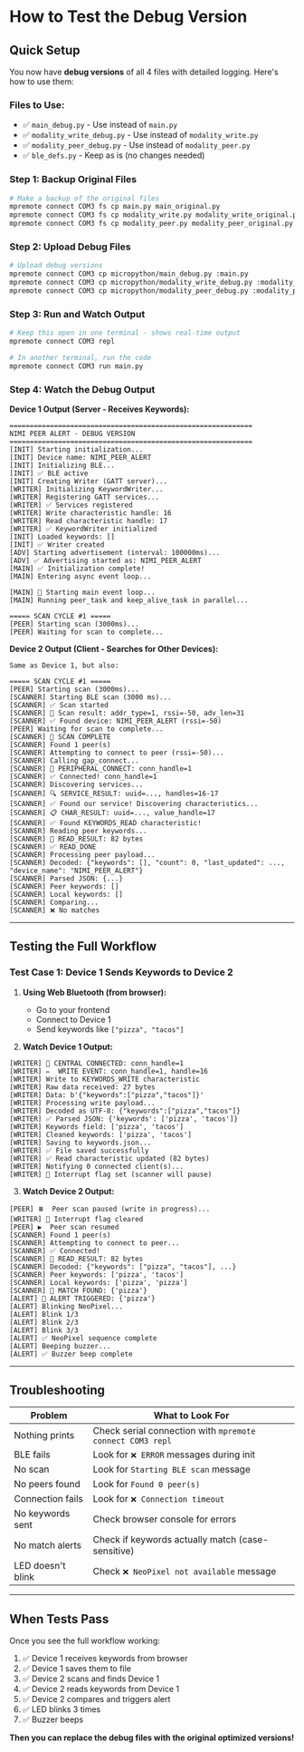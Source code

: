 # How to Test the Debug Version

## Quick Setup

You now have **debug versions** of all 4 files with detailed logging. Here's how to use them:

### **Files to Use:**
- ✅ `main_debug.py` - Use instead of `main.py`
- ✅ `modality_write_debug.py` - Use instead of `modality_write.py`
- ✅ `modality_peer_debug.py` - Use instead of `modality_peer.py`
- ✅ `ble_defs.py` - Keep as is (no changes needed)

### **Step 1: Backup Original Files**
```bash
# Make a backup of the original files
mpremote connect COM3 fs cp main.py main_original.py
mpremote connect COM3 fs cp modality_write.py modality_write_original.py
mpremote connect COM3 fs cp modality_peer.py modality_peer_original.py
```

### **Step 2: Upload Debug Files**
```bash
# Upload debug versions
mpremote connect COM3 cp micropython/main_debug.py :main.py
mpremote connect COM3 cp micropython/modality_write_debug.py :modality_write.py
mpremote connect COM3 cp micropython/modality_peer_debug.py :modality_peer.py
```

### **Step 3: Run and Watch Output**
```bash
# Keep this open in one terminal - shows real-time output
mpremote connect COM3 repl

# In another terminal, run the code
mpremote connect COM3 run main.py
```

### **Step 4: Watch the Debug Output**

**Device 1 Output (Server - Receives Keywords):**
```
============================================================
NIMI PEER ALERT - DEBUG VERSION
============================================================
[INIT] Starting initialization...
[INIT] Device name: NIMI_PEER_ALERT
[INIT] Initializing BLE...
[INIT] ✅ BLE active
[INIT] Creating Writer (GATT server)...
[WRITER] Initializing KeywordWriter...
[WRITER] Registering GATT services...
[WRITER] ✅ Services registered
[WRITER] Write characteristic handle: 16
[WRITER] Read characteristic handle: 17
[WRITER] ✅ KeywordWriter initialized
[INIT] Loaded keywords: []
[INIT] ✅ Writer created
[ADV] Starting advertisement (interval: 100000ms)...
[ADV] ✅ Advertising started as: NIMI_PEER_ALERT
[MAIN] ✅ Initialization complete!
[MAIN] Entering async event loop...

[MAIN] 🚀 Starting main event loop...
[MAIN] Running peer_task and keep_alive_task in parallel...

===== SCAN CYCLE #1 =====
[PEER] Starting scan (3000ms)...
[PEER] Waiting for scan to complete...
```

**Device 2 Output (Client - Searches for Other Devices):**
```
Same as Device 1, but also:

===== SCAN CYCLE #1 =====
[PEER] Starting scan (3000ms)...
[SCANNER] Starting BLE scan (3000 ms)...
[SCANNER] ✅ Scan started
[SCANNER] 📡 Scan result: addr_type=1, rssi=-50, adv_len=31
[SCANNER] ✅ Found device: NIMI_PEER_ALERT (rssi=-50)
[PEER] Waiting for scan to complete...
[SCANNER] 🏁 SCAN COMPLETE
[SCANNER] Found 1 peer(s)
[SCANNER] Attempting to connect to peer (rssi=-50)...
[SCANNER] Calling gap_connect...
[SCANNER] 🔗 PERIPHERAL_CONNECT: conn_handle=1
[SCANNER] ✅ Connected! conn_handle=1
[SCANNER] Discovering services...
[SCANNER] 🔍 SERVICE_RESULT: uuid=..., handles=16-17
[SCANNER] ✅ Found our service! Discovering characteristics...
[SCANNER] 📋 CHAR_RESULT: uuid=..., value_handle=17
[SCANNER] ✅ Found KEYWORDS_READ characteristic!
[SCANNER] Reading peer keywords...
[SCANNER] 📖 READ_RESULT: 82 bytes
[SCANNER] ✅ READ_DONE
[SCANNER] Processing peer payload...
[SCANNER] Decoded: {"keywords": [], "count": 0, "last_updated": ..., "device_name": "NIMI_PEER_ALERT"}
[SCANNER] Parsed JSON: {...}
[SCANNER] Peer keywords: []
[SCANNER] Local keywords: []
[SCANNER] Comparing...
[SCANNER] ❌ No matches
```

---

## Testing the Full Workflow

### **Test Case 1: Device 1 Sends Keywords to Device 2**

1. **Using Web Bluetooth (from browser):**
   - Go to your frontend
   - Connect to Device 1
   - Send keywords like `["pizza", "tacos"]`

2. **Watch Device 1 Output:**
```
[WRITER] 🔗 CENTRAL CONNECTED: conn_handle=1
[WRITER] ✏️  WRITE EVENT: conn_handle=1, handle=16
[WRITER] Write to KEYWORDS_WRITE characteristic
[WRITER] Raw data received: 27 bytes
[WRITER] Data: b'{"keywords":["pizza","tacos"]}'
[WRITER] Processing write payload...
[WRITER] Decoded as UTF-8: {"keywords":["pizza","tacos"]}
[WRITER] ✅ Parsed JSON: {'keywords': ['pizza', 'tacos']}
[WRITER] Keywords field: ['pizza', 'tacos']
[WRITER] Cleaned keywords: ['pizza', 'tacos']
[WRITER] Saving to keywords.json...
[WRITER] ✅ File saved successfully
[WRITER] ✅ Read characteristic updated (82 bytes)
[WRITER] Notifying 0 connected client(s)...
[WRITER] 🚨 Interrupt flag set (scanner will pause)
```

3. **Watch Device 2 Output:**
```
[PEER] ⏸️  Peer scan paused (write in progress)...
[WRITER] 🚨 Interrupt flag cleared
[PEER] ▶️  Peer scan resumed
[SCANNER] Found 1 peer(s)
[SCANNER] Attempting to connect to peer...
[SCANNER] ✅ Connected!
[SCANNER] 📖 READ_RESULT: 82 bytes
[SCANNER] Decoded: {"keywords": ["pizza", "tacos"], ...}
[SCANNER] Peer keywords: ['pizza', 'tacos']
[SCANNER] Local keywords: ['pizza', 'pizza']
[SCANNER] 🎯 MATCH FOUND: {'pizza'}
[ALERT] 🚨 ALERT TRIGGERED: {'pizza'}
[ALERT] Blinking NeoPixel...
[ALERT] Blink 1/3
[ALERT] Blink 2/3
[ALERT] Blink 3/3
[ALERT] ✅ NeoPixel sequence complete
[ALERT] Beeping buzzer...
[ALERT] ✅ Buzzer beep complete
```

---

## Troubleshooting

| Problem | What to Look For |
|---------|-----------------|
| Nothing prints | Check serial connection with `mpremote connect COM3 repl` |
| BLE fails | Look for `❌ ERROR` messages during init |
| No scan | Look for `Starting BLE scan` message |
| No peers found | Look for `Found 0 peer(s)` |
| Connection fails | Look for `❌ Connection timeout` |
| No keywords sent | Check browser console for errors |
| No match alerts | Check if keywords actually match (case-sensitive) |
| LED doesn't blink | Check `❌ NeoPixel not available` message |

---

## When Tests Pass

Once you see the full workflow working:
1. ✅ Device 1 receives keywords from browser
2. ✅ Device 1 saves them to file
3. ✅ Device 2 scans and finds Device 1
4. ✅ Device 2 reads keywords from Device 1
5. ✅ Device 2 compares and triggers alert
6. ✅ LED blinks 3 times
7. ✅ Buzzer beeps

**Then you can replace the debug files with the original optimized versions!**

